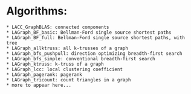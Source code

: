 # Algorithms: 

    * LACC_GraphBLAS: connected components
    * LAGraph_BF_basic: Bellman-Ford single source shortest paths
    * LAGraph_BF_full: Bellman-Ford single source shortest paths, with tree
    * LAGraph_allktruss: all k-trusses of a graph
    * LAGraph_bfs_pushpull: direction optimizing breadth-first search
    * LAGraph_bfs_simple: conventional breadth-first search
    * LAGraph_ktruss: k-truss of a graph
    * LAGraph_lcc: local clustering coefficient
    * LAGraph_pagerank: pagerank
    * LAGraph_tricount: count triangles in a graph
    * more to appear here...

